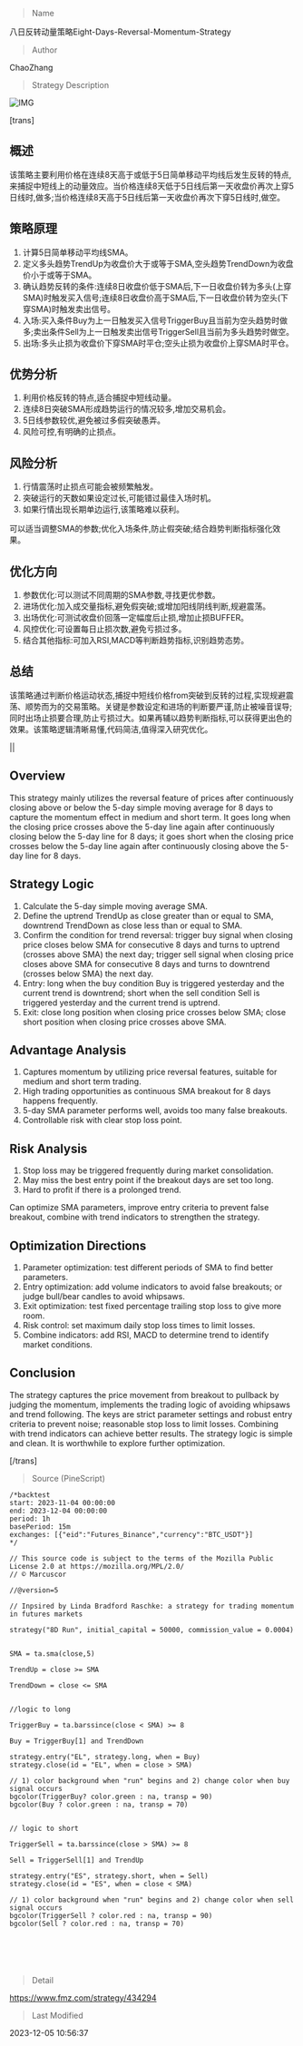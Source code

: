 
> Name

八日反转动量策略Eight-Days-Reversal-Momentum-Strategy

> Author

ChaoZhang

> Strategy Description

![IMG](https://www.fmz.com/upload/asset/dc004000dc448841b4.png)

[trans]
## 概述

该策略主要利用价格在连续8天高于或低于5日简单移动平均线后发生反转的特点,来捕捉中短线上的动量效应。当价格连续8天低于5日线后第一天收盘价再次上穿5日线时,做多;当价格连续8天高于5日线后第一天收盘价再次下穿5日线时,做空。

## 策略原理

1. 计算5日简单移动平均线SMA。
2. 定义多头趋势TrendUp为收盘价大于或等于SMA,空头趋势TrendDown为收盘价小于或等于SMA。
3. 确认趋势反转的条件:连续8日收盘价低于SMA后,下一日收盘价转为多头(上穿SMA)时触发买入信号;连续8日收盘价高于SMA后,下一日收盘价转为空头(下穿SMA)时触发卖出信号。
4. 入场:买入条件Buy为上一日触发买入信号TriggerBuy且当前为空头趋势时做多;卖出条件Sell为上一日触发卖出信号TriggerSell且当前为多头趋势时做空。
5. 出场:多头止损为收盘价下穿SMA时平仓;空头止损为收盘价上穿SMA时平仓。

## 优势分析

1. 利用价格反转的特点,适合捕捉中短线动量。
2. 连续8日突破SMA形成趋势运行的情况较多,增加交易机会。
3. 5日线参数较优,避免被过多假突破愚弄。
4. 风险可控,有明确的止损点。

## 风险分析

1. 行情震荡时止损点可能会被频繁触发。
2. 突破运行的天数如果设定过长,可能错过最佳入场时机。
3. 如果行情出现长期单边运行,该策略难以获利。

可以适当调整SMA的参数;优化入场条件,防止假突破;结合趋势判断指标强化效果。

## 优化方向  

1. 参数优化:可以测试不同周期的SMA参数,寻找更优参数。
2. 进场优化:加入成交量指标,避免假突破;或增加阳线阴线判断,规避震荡。 
3. 出场优化:可测试收盘价回落一定幅度后止损,增加止损BUFFER。
4. 风控优化:可设置每日止损次数,避免亏损过多。
5. 结合其他指标:可加入RSI,MACD等判断趋势指标,识别趋势态势。

## 总结

该策略通过判断价格运动状态,捕捉中短线价格from突破到反转的过程,实现规避震荡、顺势而为的交易策略。关键是参数设定和进场的判断要严谨,防止被噪音误导;同时出场止损要合理,防止亏损过大。如果再辅以趋势判断指标,可以获得更出色的效果。该策略逻辑清晰易懂,代码简洁,值得深入研究优化。

||

## Overview

This strategy mainly utilizes the reversal feature of prices after continuously closing above or below the 5-day simple moving average for 8 days to capture the momentum effect in medium and short term. It goes long when the closing price crosses above the 5-day line again after continuously closing below the 5-day line for 8 days; it goes short when the closing price crosses below the 5-day line again after continuously closing above the 5-day line for 8 days.

## Strategy Logic  

1. Calculate the 5-day simple moving average SMA.
2. Define the uptrend TrendUp as close greater than or equal to SMA, downtrend TrendDown as close less than or equal to SMA.
3. Confirm the condition for trend reversal: trigger buy signal when closing price closes below SMA for consecutive 8 days and turns to uptrend (crosses above SMA) the next day; trigger sell signal when closing price closes above SMA for consecutive 8 days and turns to downtrend (crosses below SMA) the next day.  
4. Entry: long when the buy condition Buy is triggered yesterday and the current trend is downtrend; short when the sell condition Sell is triggered yesterday and the current trend is uptrend.
5. Exit: close long position when closing price crosses below SMA; close short position when closing price crosses above SMA.

## Advantage Analysis  

1. Captures momentum by utilizing price reversal features, suitable for medium and short term trading.
2. High trading opportunities as continuous SMA breakout for 8 days happens frequently.  
3. 5-day SMA parameter performs well, avoids too many false breakouts. 
4. Controllable risk with clear stop loss point.

## Risk Analysis

1. Stop loss may be triggered frequently during market consolidation.  
2. May miss the best entry point if the breakout days are set too long.
3. Hard to profit if there is a prolonged trend.

Can optimize SMA parameters, improve entry criteria to prevent false breakout, combine with trend indicators to strengthen the strategy.  

## Optimization Directions

1. Parameter optimization: test different periods of SMA to find better parameters.  
2. Entry optimization: add volume indicators to avoid false breakouts; or judge bull/bear candles to avoid whipsaws.
3. Exit optimization: test fixed percentage trailing stop loss to give more room.   
4. Risk control: set maximum daily stop loss times to limit losses.
5. Combine indicators: add RSI, MACD to determine trend to identify market conditions.

## Conclusion  

The strategy captures the price movement from breakout to pullback by judging the momentum, implements the trading logic of avoiding whipsaws and trend following. The keys are strict parameter settings and robust entry criteria to prevent noise; reasonable stop loss to limit losses. Combining with trend indicators can achieve better results. The strategy logic is simple and clean. It is worthwhile to explore further optimization.

[/trans]



> Source (PineScript)

``` pinescript
/*backtest
start: 2023-11-04 00:00:00
end: 2023-12-04 00:00:00
period: 1h
basePeriod: 15m
exchanges: [{"eid":"Futures_Binance","currency":"BTC_USDT"}]
*/

// This source code is subject to the terms of the Mozilla Public License 2.0 at https://mozilla.org/MPL/2.0/
// © Marcuscor

//@version=5

// Inpsired by Linda Bradford Raschke: a strategy for trading momentum in futures markets

strategy("8D Run", initial_capital = 50000, commission_value = 0.0004) 


SMA = ta.sma(close,5)

TrendUp = close >= SMA

TrendDown = close <= SMA


//logic to long

TriggerBuy = ta.barssince(close < SMA) >= 8

Buy = TriggerBuy[1] and TrendDown 

strategy.entry("EL", strategy.long, when = Buy)
strategy.close(id = "EL", when = close > SMA)

// 1) color background when "run" begins and 2) change color when buy signal occurs
bgcolor(TriggerBuy? color.green : na, transp = 90)
bgcolor(Buy ? color.green : na, transp = 70)


// logic to short 

TriggerSell = ta.barssince(close > SMA) >= 8

Sell = TriggerSell[1] and TrendUp

strategy.entry("ES", strategy.short, when = Sell)
strategy.close(id = "ES", when = close < SMA)

// 1) color background when "run" begins and 2) change color when sell signal occurs
bgcolor(TriggerSell ? color.red : na, transp = 90)
bgcolor(Sell ? color.red : na, transp = 70) 






```

> Detail

https://www.fmz.com/strategy/434294

> Last Modified

2023-12-05 10:56:37
